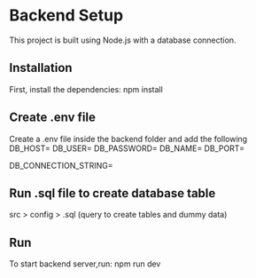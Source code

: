 # Backend Setup

This project is built using Node.js with a database connection.

## Installation

First, install the dependencies:
npm install

## Create .env file

Create a .env file inside the backend folder and add the following
DB_HOST=
DB_USER=
DB_PASSWORD=
DB_NAME=
DB_PORT=

DB_CONNECTION_STRING=

## Run .sql file to create database table
src > config > .sql (query to create tables and dummy data)

## Run

To start backend server,run:
npm run dev
